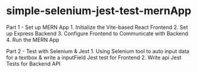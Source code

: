# simple-selenium-jest-test-mernApp

Part 1 - Set up MERN App
    1. Initialize the Vite-based React Frontend
    2. Set up Express Backend
    3. Configure Frontend to Communicate with Backend
    4. Run the MERN App

Part 2 - Test with Selenium & Jest
    1. Using Selenium tool to auto input data for a textbox & write a inputField Jest test for Frontend
    2. Write api Jest Tests for Backend API
